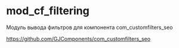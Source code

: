# mod_cf_filtering
Модуль вывода фильтров для компонента com_customfilters_seo

https://github.com/GJComponents/com_customfilters_seo
